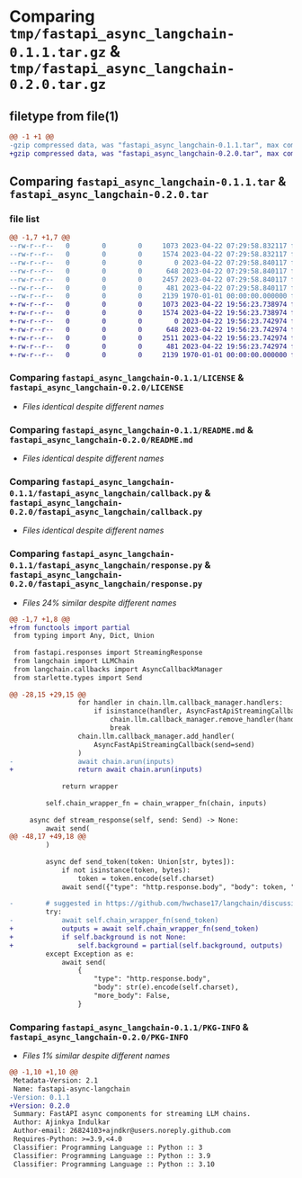 # Comparing `tmp/fastapi_async_langchain-0.1.1.tar.gz` & `tmp/fastapi_async_langchain-0.2.0.tar.gz`

## filetype from file(1)

```diff
@@ -1 +1 @@
-gzip compressed data, was "fastapi_async_langchain-0.1.1.tar", max compression
+gzip compressed data, was "fastapi_async_langchain-0.2.0.tar", max compression
```

## Comparing `fastapi_async_langchain-0.1.1.tar` & `fastapi_async_langchain-0.2.0.tar`

### file list

```diff
@@ -1,7 +1,7 @@
--rw-r--r--   0        0        0     1073 2023-04-22 07:29:58.832117 fastapi_async_langchain-0.1.1/LICENSE
--rw-r--r--   0        0        0     1574 2023-04-22 07:29:58.832117 fastapi_async_langchain-0.1.1/README.md
--rw-r--r--   0        0        0        0 2023-04-22 07:29:58.840117 fastapi_async_langchain-0.1.1/fastapi_async_langchain/__init__.py
--rw-r--r--   0        0        0      648 2023-04-22 07:29:58.840117 fastapi_async_langchain-0.1.1/fastapi_async_langchain/callback.py
--rw-r--r--   0        0        0     2457 2023-04-22 07:29:58.840117 fastapi_async_langchain-0.1.1/fastapi_async_langchain/response.py
--rw-r--r--   0        0        0      481 2023-04-22 07:29:58.840117 fastapi_async_langchain-0.1.1/pyproject.toml
--rw-r--r--   0        0        0     2139 1970-01-01 00:00:00.000000 fastapi_async_langchain-0.1.1/PKG-INFO
+-rw-r--r--   0        0        0     1073 2023-04-22 19:56:23.738974 fastapi_async_langchain-0.2.0/LICENSE
+-rw-r--r--   0        0        0     1574 2023-04-22 19:56:23.738974 fastapi_async_langchain-0.2.0/README.md
+-rw-r--r--   0        0        0        0 2023-04-22 19:56:23.742974 fastapi_async_langchain-0.2.0/fastapi_async_langchain/__init__.py
+-rw-r--r--   0        0        0      648 2023-04-22 19:56:23.742974 fastapi_async_langchain-0.2.0/fastapi_async_langchain/callback.py
+-rw-r--r--   0        0        0     2511 2023-04-22 19:56:23.742974 fastapi_async_langchain-0.2.0/fastapi_async_langchain/response.py
+-rw-r--r--   0        0        0      481 2023-04-22 19:56:23.742974 fastapi_async_langchain-0.2.0/pyproject.toml
+-rw-r--r--   0        0        0     2139 1970-01-01 00:00:00.000000 fastapi_async_langchain-0.2.0/PKG-INFO
```

### Comparing `fastapi_async_langchain-0.1.1/LICENSE` & `fastapi_async_langchain-0.2.0/LICENSE`

 * *Files identical despite different names*

### Comparing `fastapi_async_langchain-0.1.1/README.md` & `fastapi_async_langchain-0.2.0/README.md`

 * *Files identical despite different names*

### Comparing `fastapi_async_langchain-0.1.1/fastapi_async_langchain/callback.py` & `fastapi_async_langchain-0.2.0/fastapi_async_langchain/callback.py`

 * *Files identical despite different names*

### Comparing `fastapi_async_langchain-0.1.1/fastapi_async_langchain/response.py` & `fastapi_async_langchain-0.2.0/fastapi_async_langchain/response.py`

 * *Files 24% similar despite different names*

```diff
@@ -1,7 +1,8 @@
+from functools import partial
 from typing import Any, Dict, Union
 
 from fastapi.responses import StreamingResponse
 from langchain import LLMChain
 from langchain.callbacks import AsyncCallbackManager
 from starlette.types import Send
 
@@ -28,15 +29,15 @@
                 for handler in chain.llm.callback_manager.handlers:
                     if isinstance(handler, AsyncFastApiStreamingCallback):
                         chain.llm.callback_manager.remove_handler(handler)
                         break
                 chain.llm.callback_manager.add_handler(
                     AsyncFastApiStreamingCallback(send=send)
                 )
-                await chain.arun(inputs)
+                return await chain.arun(inputs)
 
             return wrapper
 
         self.chain_wrapper_fn = chain_wrapper_fn(chain, inputs)
 
     async def stream_response(self, send: Send) -> None:
         await send(
@@ -48,17 +49,18 @@
         )
 
         async def send_token(token: Union[str, bytes]):
             if not isinstance(token, bytes):
                 token = token.encode(self.charset)
             await send({"type": "http.response.body", "body": token, "more_body": True})
 
-        # suggested in https://github.com/hwchase17/langchain/discussions/1706#discussioncomment-5576099
         try:
-            await self.chain_wrapper_fn(send_token)
+            outputs = await self.chain_wrapper_fn(send_token)
+            if self.background is not None:
+                self.background = partial(self.background, outputs)
         except Exception as e:
             await send(
                 {
                     "type": "http.response.body",
                     "body": str(e).encode(self.charset),
                     "more_body": False,
                 }
```

### Comparing `fastapi_async_langchain-0.1.1/PKG-INFO` & `fastapi_async_langchain-0.2.0/PKG-INFO`

 * *Files 1% similar despite different names*

```diff
@@ -1,10 +1,10 @@
 Metadata-Version: 2.1
 Name: fastapi-async-langchain
-Version: 0.1.1
+Version: 0.2.0
 Summary: FastAPI async components for streaming LLM chains.
 Author: Ajinkya Indulkar
 Author-email: 26824103+ajndkr@users.noreply.github.com
 Requires-Python: >=3.9,<4.0
 Classifier: Programming Language :: Python :: 3
 Classifier: Programming Language :: Python :: 3.9
 Classifier: Programming Language :: Python :: 3.10
```

